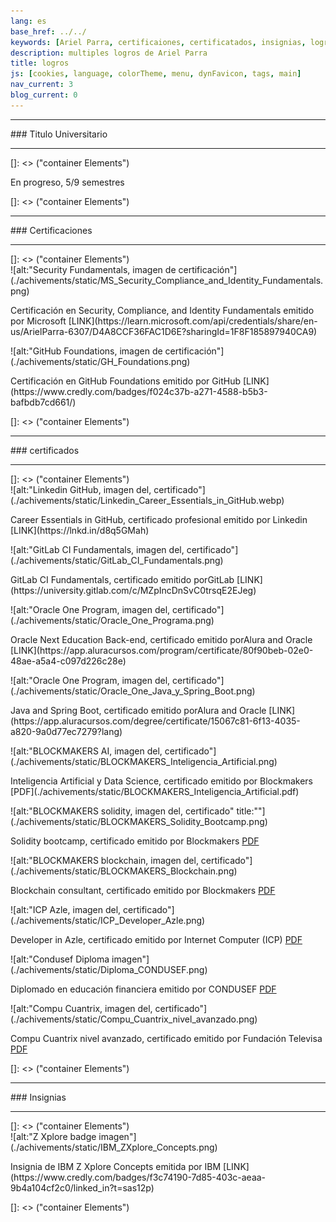 ```yaml
---
lang: es
base_href: ../../
keywords: [Ariel Parra, certificaiones, certificatados, insignias, logros, titulo, diplomas]
description: multiples logros de Ariel Parra
title: logros
js: [cookies, language, colorTheme, menu, dynFavicon, tags, main]
nav_current: 3
blog_current: 0
---
```


<div class="container">
    <div class="card" data-tags="degree">
      <hr>
      <div class="center">
        ### Titulo Universitario
      </div>
      <hr> 
    </div>
  </div>[]: <> ("container Elements")
  <div class="container grid">
    <div class="card" data-tags="degree">
      <div class="center">
        <p>En progreso, 5/9 semestres</p>
      </div>
      <div class="progress-bar">
        <div class="progress" style="width: 55.55%;"></div>
      </div>
    </div>
  </div>[]: <> ("container Elements")
  <div class="container">
    <div class="card" data-tags="certification">
      <hr>
      <div class="center">
        ### Certificaciones
      </div>
      <hr>
    </div>
  </div>[]: <> ("container Elements")
  <div class="container grid max-width">
    <div class="card" data-tags="certification cybersecurity">
      ![alt:"Security Fundamentals, imagen de certificación"](./achivements/static/MS_Security_Compliance_and_Identity_Fundamentals.png)
      <div class="center">
        <p>
          Certificación en Security, Compliance, and Identity Fundamentals emitido por Microsoft
          [LINK](https://learn.microsoft.com/api/credentials/share/en-us/ArielParra-6307/D4A8CCF36FAC1D6E?sharingId=1F8F185897940CA9)
        </p>
      </div>
    </div>
    <div class="card" data-tags="certification devops">
      ![alt:"GitHub Foundations, imagen de certificación"](./achivements/static/GH_Foundations.png)
      <div class="center">
        <p>
          Certificación en GitHub Foundations emitido por GitHub
          [LINK](https://www.credly.com/badges/f024c37b-a271-4588-b5b3-bafbdb7cd661/)
        </p>
      </div>
    </div>
  </div>[]: <> ("container Elements")
  <div class="container">
    <div class="card" data-tags="certificate">
      <hr>
      <div class="center">
        ### certificados
      </div>
      <hr>
    </div>
  </div>[]: <> ("container Elements")
  <div class="container grid max-width">
    <div class="card" data-tags="certificate devops">
      ![alt:"Linkedin GitHub, imagen del, certificado"](./achivements/static/Linkedin_Career_Essentials_in_GitHub.webp)
      <div class="center">
        <p>
          Career Essentials in GitHub, certificado profesional emitido por Linkedin
          [LINK](https://lnkd.in/d8q5GMah)
        </p>
      </div>
    </div>
    <div class="card" data-tags="certificate devops">
      ![alt:"GitLab CI Fundamentals, imagen del, certificado"](./achivements/static/GitLab_CI_Fundamentals.png)
      <div class="center">
        <p>
          GitLab CI Fundamentals, certificado emitido porGitLab
          [LINK](https://university.gitlab.com/c/MZpIncDnSvC0trsqE2EJeg)
        </p>
      </div>
    </div>
    <div class="card" data-tags="certificate progamming">
      ![alt:"Oracle One Program, imagen del, certificado"](./achivements/static/Oracle_One_Programa.png)
      <div class="center">
        <p>
          Oracle Next Education Back-end, certificado emitido porAlura and Oracle
          [LINK](https://app.aluracursos.com/program/certificate/80f90beb-02e0-48ae-a5a4-c097d226c28e)
        </p>
      </div>
    </div>
    <div class="card" data-tags="certificate progamming">
      ![alt:"Oracle One Program, imagen del, certificado"](./achivements/static/Oracle_One_Java_y_Spring_Boot.png)
      <div class="center">
        <p>
          Java and Spring Boot, certificado emitido porAlura and Oracle
          [LINK](https://app.aluracursos.com/degree/certificate/15067c81-6f13-4035-a820-9a0d77ec7279?lang)
        </p>
      </div>
    </div>
    <div class="card" data-tags="certificate datascience ai">
      ![alt:"BLOCKMAKERS AI, imagen del, certificado"](./achivements/static/BLOCKMAKERS_Inteligencia_Artificial.png)
      <div class="center">
        <p>
          Inteligencia Artificial y Data Science, certificado emitido por Blockmakers
          [PDF](./achivements/static/BLOCKMAKERS_Inteligencia_Artificial.pdf)
        </p>
      </div>
    </div>
    <div class="card" data-tags="certificate blockchain progamming">
     ![alt:"BLOCKMAKERS solidity, imagen del, certificado" title:""](./achivements/static/BLOCKMAKERS_Solidity_Bootcamp.png)
      <div class="center">
        <p>
          Solidity bootcamp, certificado emitido por Blockmakers
          <a href=./achivements/static/BLOCKMAKERS_Solidity_Bootcamp.pdf>PDF</a>
        </p>
      </div>
    </div>
    <div class="card" data-tags="certificate blockchain">
      ![alt:"BLOCKMAKERS blockchain, imagen del, certificado"](./achivements/static/BLOCKMAKERS_Blockchain.png)
      <div class="center">
        <p>
          Blockchain consultant, certificado emitido por Blockmakers
          <a href=./achivements/static/BLOCKMAKERS_Blockchain.pdf>PDF</a>
        </p>
      </div>
    </div>
    <div class="card" data-tags="certificate blockchain progamming">
      ![alt:"ICP Azle, imagen del, certificado"](./achivements/static/ICP_Developer_Azle.png)
      <div class="center">
        <p>
          Developer in Azle, certificado emitido por Internet Computer  (ICP)
          <a href=./achivements/static/ICP_Developer_Azle.pdf>PDF</a>
        </p>
      </div>
    </div>
    <div class="card" data-tags="certificate">
      ![alt:"Condusef Diploma imagen"](./achivements/static/Diploma_CONDUSEF.png)
      <div class="center">
        <p>
          Diplomado en educación financiera emitido por CONDUSEF
          <a href=./achivements/static/Diploma_CONDUSEF.pdf>PDF</a>
        </p>
      </div>
    </div>
    <div class="card" data-tags="certificate">
      ![alt:"Compu Cuantrix, imagen del, certificado"](./achivements/static/Compu_Cuantrix_nivel_avanzado.png)
      <div class="center">
        <p>
          Compu Cuantrix nivel avanzado, certificado emitido por Fundación Televisa 
          <a href=./achivements/static/Compu_Cuantrix_nivel_avanzado.pdf>PDF</a>
        </p>
      </div>
    </div>
  </div>[]: <> ("container Elements")
  <div class="container">
    <div class="card" data-tags="badge">
      <hr>
      <div class="center">
        ### Insignias
      </div>
      <hr>
    </div>
  </div>[]: <> ("container Elements")
  <div class="container grid max-width">
    <div class="card" data-tags="badge cloud networks">
      ![alt:"Z Xplore badge imagen"](./achivements/static/IBM_ZXplore_Concepts.png)
      <div class="center">
        <p>
          Insignia de IBM Z Xplore Concepts emitida por IBM
          [LINK](https://www.credly.com/badges/f3c74190-7d85-403c-aeaa-9b4a104cf2c0/linked_in?t=sas12p)
        </p>
      </div>
    </div>
  </div>[]: <> ("container Elements")

